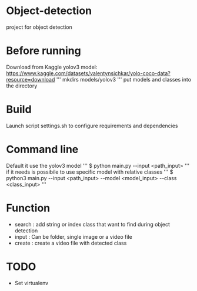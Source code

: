 # Object-detection
project for object detection

# Before running
Download from Kaggle yolov3 model: https://www.kaggle.com/datasets/valentynsichkar/yolo-coco-data?resource=download
'''
mkdirs models/yolov3
'''
put models and classes into the directory

# Build
Launch script settings.sh to configure requirements and dependencies

# Command line
Default it use the yolov3 model
'''
$ python main.py --input <path_input> 
'''
if it needs is possibile to use specific model with relative classes
'''
$ python3 main.py --input <path_input> --model <model_input> --class <class_input> 
'''
# Function
- search : add string or index class that want to find during object detection
- input : Can be folder, single image or a video file
- create : create a video file with detected class

# TODO 

- Set virtualenv
